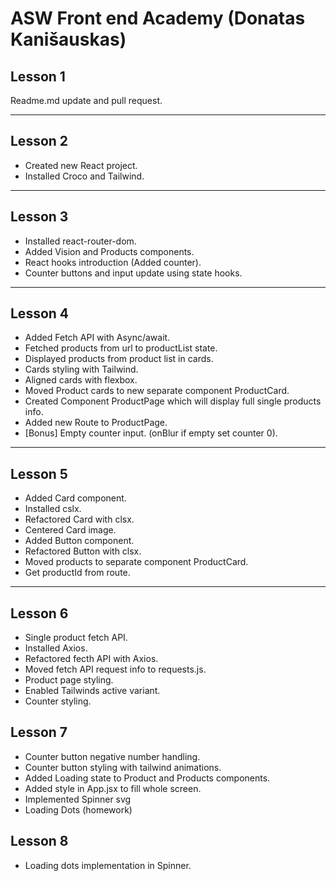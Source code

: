 # ASW Front end Academy (Donatas Kanišauskas)

## Lesson 1

Readme.md update and pull request.

---

## Lesson 2

- Created new React project.
- Installed Croco and Tailwind.

---

## Lesson 3

- Installed react-router-dom.
- Added Vision and Products components.
- React hooks introduction (Added counter).
- Counter buttons and input update using state hooks.

---

## Lesson 4

- Added Fetch API with Async/await.
- Fetched products from url to productList state.
- Displayed products from product list in cards.
- Cards styling with Tailwind.
- Aligned cards with flexbox.
- Moved Product cards to new separate component ProductCard.
- Created Component ProductPage which will display full single products info.
- Added new Route to ProductPage.
- [Bonus] Empty counter input. (onBlur if empty set counter 0).

---

## Lesson 5

- Added Card component.
- Installed cslx.
- Refactored Card with clsx.
- Centered Card image.
- Added Button component.
- Refactored Button with clsx.
- Moved products to separate component ProductCard.
- Get productId from route.

---

## Lesson 6

- Single product fetch API.
- Installed Axios.
- Refactored fecth API with Axios.
- Moved fetch API request info to requests.js.
- Product page styling.
- Enabled Tailwinds active variant.
- Counter styling.

## Lesson 7

- Counter button negative number handling.
- Counter button styling with tailwind animations.
- Added Loading state to Product and Products components.
- Added style in App.jsx to fill whole screen.
- Implemented Spinner svg
- Loading Dots (homework)

## Lesson 8

- Loading dots implementation in Spinner.
